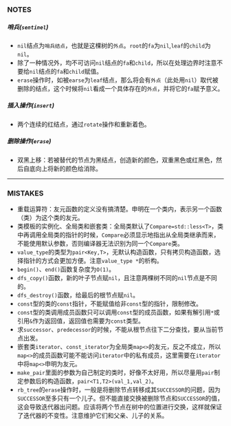 ### NOTES

##### 哨兵(`sentinel`)

- `nil`结点为`哨兵结点`，也就是这棵树的`外点`。`root`的`fa`为`nil`,`leaf`的`child`为`nil`。
- 除了一种情况外，均不可访问`nil`结点的`fa`和`child`，所以在处理边界时注意不要给`nil`结点的`fa`和`child`赋值。
- `erase`操作时，如被`earse`为`leaf`结点，那么将会有`外点`（此处用`nil`）取代被删除的结点，这个时候将`nil`看成一个具体存在的`外点`，并将它的`fa`赋予意义。

##### 插入操作(`insert`)

- 两个连续的红结点，通过`rotate`操作和重新着色。

##### 删除操作(`erase`)

- 双黑上移：若被替代的节点为黑结点，创造新的颜色，双重黑色或红黑色，然后自底向上将新的颜色给消除。

***

### MISTAKES

- 重载运算符：友元函数的定义没有搞清楚。申明在一个类内，表示另一个函数（类）为这个类的友元。
- 类模板的实例化、全局类和嵌套类：全局类默认了`Compare=std::less<T>`，类中再调用全局类的指针的时候，`Compare`必须显示地指出从全局类继承而来，不能使用默认参数，否则编译器无法识别为同一个`Compare`类。
- `value_type`的类型为`pair<Key,T>`，无默认构造函数，只有拷贝构造函数，选择指针的方式会更加方便。注意`value_type *`的析构。
- `begin()`、`end()`函数复杂度为`O(1)`。
- `dfs_copy()`函数，新的叶子节点赋`nil`，且注意两棵树不同的`nil`节点是不同的。
- `dfs_destroy()`函数，给最后的根节点赋`nil`。
- `const`型的类的`const`指针，不能赋值给非`const`型的指针，限制修改。
- `const`型的类调用成员函数只可以调用`const`型的成员函数，如果有解引用`*`或引用`&`作为返回值，返回值也需要为`const`类型。
- 求`successor`、`predecessor`的时候，不能从根节点往下二分查找，要从当前节点出发。
- 嵌套类`iterator`、`const_iterator`为全局类`map<>`的友元，反之不成立，所以`map<>`的成员函数可能不能访问`iterator`中的私有成员，这里需要在`iterator`中将`map<>`申明为友元。
- `make_pair`里面的参数为自己制定的类时，好像不太好用，所以尽量用`pair`制定参数后的构造函数，`pair<T1,T2>(val_1,val_2)`。
- `rb_tree`的`erase`操作时，一般是将删除节点转移成其`SUCCESSOR`的问题，因为`SUCCESSOR`至多只有一个儿子。但不能直接交换被删除节点和`SUCCESSOR`的值，这会导致迭代器出问题。应该将两个节点在树中的位置进行交换，这样就保证了迭代器的不变性。注意维护它们和父亲、儿子的关系。
